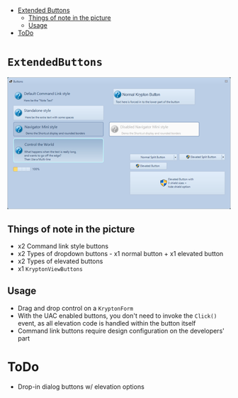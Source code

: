 ﻿<!-- Start Document Outline -->

* [Extended Buttons](#ExtendedButtons)
	* [Things of note in the picture](#things-of-note-in-the-picture)
	* [Usage](#usage)
* [ToDo](#todo)

<!-- End Document Outline -->

# `ExtendedButtons`
![](Buttons.png)

## Things of note in the picture
- x2 Command link style buttons
- x2 Types of dropdown buttons - x1 normal button + x1 elevated button
- x2 Types of elevated buttons
- x1 `KryptonViewButtons`

## Usage
- Drag and drop control on a `KryptonForm`
- With the UAC enabled buttons, you don't need to invoke the `Click()` event, as all elevation code is handled within the button itself
- Command link buttons require design configuration on the developers' part

# ToDo
- Drop-in dialog buttons w/ elevation options